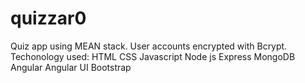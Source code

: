 # quizzar0
Quiz app using MEAN stack. User accounts encrypted with Bcrypt.
Techonology used:
HTML
CSS
Javascript
Node js
Express
MongoDB
Angular
Angular UI
Bootstrap

